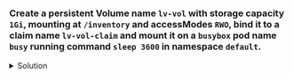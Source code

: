 ### Create a persistent Volume name `lv-vol` with storage capacity `1Gi`, mounting at `/inventory` and accessModes `RWO`, bind it to a claim name `lv-vol-claim` and mount it on a `busybox` pod name `busy` running command `sleep 3600` in namespace `default`.

<details><summary>Solution</summary>
  <p>

  ```bash
  # create pv.yaml
  apiVersion: v1
  kind: PersistentVolume
  metadata:
    name: lv-vol
    namespace: default
  spec:
    capacity:
      storage: 1Gi
    volumeMode: Filesystem
    accessModes:
      - ReadWriteOnce
    persistentVolumeReclaimPolicy: Recycle
    hostPath:
      path: /inventory

  # create persistent volume claim
  k create -f pv.yaml

  # create pvc.yaml
  apiVersion: v1
  kind: PersistentVolumeClaim
  metadata:
    name: lv-vol-claim
    namespace: default
  spec:
    accessModes:
      - ReadWriteOnce
    volumeMode: Filesystem
    resources:
      requests:
        storage: 1Gi
    volumeName: lv-vol


  # create persistent volume claim
  k create -f pvc.yaml


  # mount it to a pod
  apiVersion: v1
  kind: Pod
  metadata:
    creationTimestamp: null
    labels:
      run: busy
    name: busy
    namespace: default
  spec:
    volumes:
      - name: data
        persistentVolumeClaim:
          claimName: lv-vol-claim
    containers:
    - image: busybox
      name: busy
      resources: {}
      command: ["sh","-c","sleep 3600"]
      volumeMounts:
        - name: data
          mountPath: /log
    dnsPolicy: ClusterFirst
    restartPolicy: Always
  ```

  </p>
</details>
